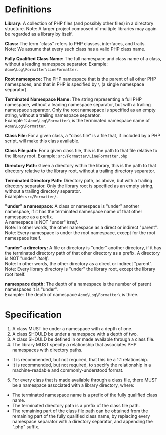 Definitions
===========

**Library:** A collection of PHP files (and possibly other files) in a directory structure. 
Note: A larger project composed of multiple libraries may again be regarded as a library by itself.

**Class:** The term "class" refers to PHP classes, interfaces, and traits.  
Note: We assume that every such class has a valid PHP class name.

**Fully Qualified Class Name:** The full namespace and class name of a class, without a leading namespace separator.
Example: `Acme\Log\Formatter\LineFormatter`.

**Root namespace:** The PHP namespace that is the parent of all other PHP namespaces, and that in PHP is specified by `\` (a single namespace separator).

**Terminated Namespace Name:** The string representing a full PHP namespace, without a leading namespace separator, but with a trailing namespace separator. Only the root namespace is specified as an empty string, without a trailing namespace separator.  
Example 1: `Acme\Log\Formatter\` is the terminated namespace name of `Acme\Log\Formatter`.

**Class File:** For a given class, a "class file" is a file that, if included by a PHP script, will make this class available.

**Class File path:** For a given class file, this is the path to that file relative to the library root.
Example: `src/Formatter/LineFormatter.php`

**Directory Path:** Given a directory within the library, this is the path to that directory relative to the library root, without a trailing directory separator.

**Terminated Directory Path:** Directory path, as above, but with a trailing directory separator. Only the library root is specified as an empty string, without a trailing directory separator.  
Example: `src/Formatter/`.

**"under" a namespace:** A class or namespace is "under" another namespace, if it has the terminated namespace name of that other namespace as a prefix.  
A namespace is NOT "under" _itself_.  
Note: In other words, the other namespace as a direct or indirect "parent".  
Note: Every namespace is under the root namespace, except for the root namespace itself.

**"under" a directory:** A file or directory is "under" another directory, if it has the terminated directory path of that other directory as a prefix.
A directory is NOT "under" _itself_.  
Note: In other words, the other directory as a direct or indirect "parent".  
Note: Every library directory is "under" the library root, except the library root itself.

**namespace depth:** The depth of a namespace is the number of parent namespaces it is "under".  
Example: The depth of namespace `Acme\Log\Formatter\` is three.


Specification
=============

1. A class MUST be under a namespace with a depth of one.
2. A class SHOULD be under a namespace with a depth of two.
3. A class SHOULD be defined in or made available through a class file.
4. The library MUST specify a relationship that associates PHP namespaces with directory paths.
  * It is recommended, but not required, that this be a 1:1 relationship.
  * It is recommended, but not required, to specify the relationship in a machine-readable and commonly-understood format.
5. For every class that is made available through a class file, there MUST be a namespace associated with a library directory, where:
  * The terminated namespace name is a prefix of the fully qualified class name.
  * The terminated directory path is a prefix of the class file path.
  * The remaining part of the class file path can be obtained from the remaining part of the fully qualified class name, by replacing every namespace separator with a directory separator, and appending the ".php" suffix.

